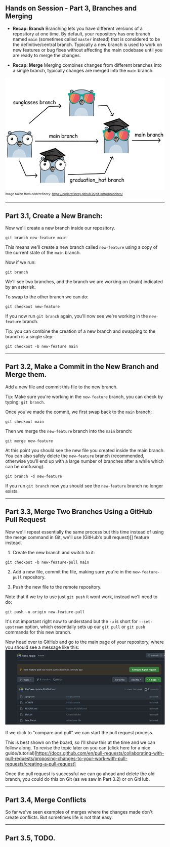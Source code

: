 ## Hands on Session - Part 3, Branches and Merging

- **Recap: Branch** Branching lets you have different versions of a repository at one time. By default, your repository has one branch named `main` (sometimes called `master` instead) that is considered to be the definitive/central branch. Typically a new branch is used to work on new features or bug fixes without affecting the main codebase until you are ready to merge the changes.

- **Recap: Merge** Merging combines changes from different branches into a single branch, typically changes are merged into the `main` branch.

![git branching and merging visualized](assets/git_branches_merging_not_mine.png)
<sub><sup>Image taken from coderefinery: https://coderefinery.github.io/git-intro/branches/ </sup></sub>

---

## Part 3.1, Create a New Branch:

Now we'll create a new branch inside our repository. 


```
git branch new-feature main
```

This means we'll create a new branch called `new-feature` using a copy of the current state of the `main` branch. 

Now if we run:
```
git branch 
```

We'll see two branches, and the branch we are working on (main) indicated by an asterisk.

To swap to the other branch we can do: 

```
git checkout new-feature
```

If you now run `git branch` again, you'll now see we're working in the `new-feature` branch. 


Tip: you can combine the creation of a new branch and swapping to the branch is a single step:

```
git checkout -b new-feature main
```

---

## Part 3.2, Make a Commit in the New Branch and Merge them. 

Add a new file and commit this file to the new branch. 

Tip: Make sure you're working in the `new-feature` branch, you can check by typing: `git branch`.

Once you've made the commit, we first swap back to the `main` branch:

```
git checkout main
```

Then we merge the `new-feature` branch into the `main` branch: 

```
git merge new-feature
```

At this point you should see the new file you created inside the main branch. You can also safely delete the `new-feature` branch (recommended, otherwise you'll end up with a large number of branches after a while which can be confusing).

```
git branch -d new-feature
```

If you run `git branch` now you should see the `new-feature` branch no longer exists. 


---

## Part 3.3, Merge Two Branches Using a GitHub Pull Request

Now we'll repeat essentially the same process but this time instead of using the merge command in Git, we'll use (GitHub's pull request)[] feature instead.

1. Create the new branch and switch to it: 

```
git checkout -b new-feature-pull main
```

2. Add a new file, commit the file, making sure you're in the `new-feature-pull` repository. 

3. Push the new file to the remote repository. 

Note that if we try to use just `git push` it wont work, instead we'll need to do:

```
git push -u origin new-feature-pull
```

It's not important right now to understand but the `-u` is short for `--set-upstream` option, which essentially sets up our `git pull` or `git push` commands for this new branch.

Now head over to GitHub and go to the main page of your repository, where you should see a message like this:
![pull request option showing up on GitHub](assets/git_pull_request_appear.png)

If we click to "compare and pull" we can start the pull request process. 

This is best shown on the board, so I'll show this at the time and we can follow along. To revise the topic later on you can (click here for a nice guide/tutorial)[https://docs.github.com/en/pull-requests/collaborating-with-pull-requests/proposing-changes-to-your-work-with-pull-requests/creating-a-pull-request]


Once the pull request is successful we can go ahead and delete the old branch, you could do this on Git (as we saw in Part 3.2) or on GitHub. 

---

## Part 3.4, Merge Conflicts

So far we've seen examples of merges where the changes made don't create conflicts. But sometimes life is not that easy. 


---

## Part 3.5, TODO.







